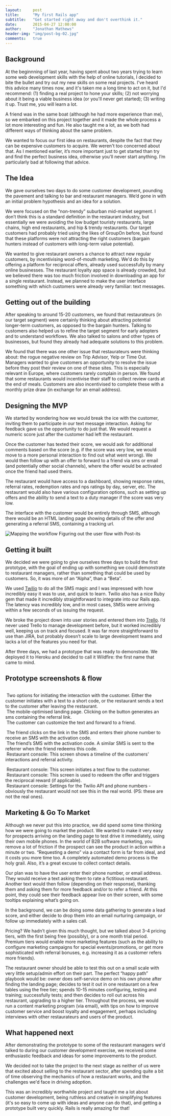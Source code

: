 ```yaml
---
layout:     post
title:      "My first Rails app"
subtitle:   "Get started right away and don't overthink it."
date:       2015-04-27 12:00:00
author:     "Jonathan Mathews"
header-img: "img/post-bg-02.jpg"
comments: 	true
---
```


<h2 class="section-heading">Background</h2>

<p>At the beginnning of last year, having spent about two years trying to learn some web development skills with the help of online tutorials, I decided to bite the bullet and try out my new skills on some real projects. I've heard this advice many times now, and it's taken me a long time to act on it, but I'd recommend: (1) finding a real project to hone your skills; (2) not worrying about it being a viable business idea (or you'll never get started); (3) writing it up. Trust me, you will learn a lot.</p>

<p>A friend was in the same boat (although he had more experience than me), so we embarked on this project together and it made the whole process a lot more interesting and fun. He also taught me a lot, as we both had different ways of thinking about the same problem.</p>

<p>We wanted to focus our first idea on restaurants, despite the fact that they can be expensive customers to acquire. We weren't too concerned about that. As I mentioned earlier, it’s more important just to get started than try and find the perfect business idea, otherwise you'll never start anything. I’m particularly bad at following that advice.</p>

<h2 class="section-heading">The Idea</h2>

<p>We gave ourselves two days to do some customer development, pounding the pavement and talking to bar and restaurant managers. We’d gone in with an initial problem hypothesis and an idea for a solution.</p>

<p>We were focused on the “non-trendy” suburban mid-market segment. I don’t think this is a standard definition in the restaurant industry, but essentially we were avoiding the low budget touristy restaurants, large chains, high end restaurants, and hip &amp; trendy restaurants. Our target customers had probably tried using the likes of GroupOn before, but found that these platforms were not attracting the right customers (bargain hunters instead of customers with long-term value potential).</p>

<p>We wanted to give restaurant owners a chance to attract new regular customers, by incentivising word-of-mouth marketing. We'd do this by offering a platform for reciprocal offers, already used successfully by many online businesses. The restaurant loyalty app space is already crowded, but we believed there was too much friction involved in downloading an app for a single restaurant. Instead, we planned to make the user interface something with which customers were already very familiar: text messages.</p>

<h2 class="section-heading">Getting out of the building</h2>

<p>After speaking to around 15-20 customers, we found that restaurateurs (in our target segment) were certainly thinking about attracting potential longer-term customers, as opposed to the bargain hunters. Talking to customers also helped us to refine the target segment for early adopters and to understand workflows. We also talked to salons and other types of businesses, but found they already had adequate solutions to this problem.</p>

<p>We found that there was one other issue that restaurateurs were thinking about: the rogue negative review on Trip Advisor, Yelp or Time Out. Managers wanted to give customers an opportunity to resolve the issue before they post their review on one of these sites. This is especially relevant in Europe, where customers rarely complain in person. We found that some restaurants would incentivise their staff to collect review cards at the end of meals. Customers are also incentivised to complete these with a monthly prize draw (in exchange for an email address).</p>

<h2 class="section-heading">Designing the MVP</h2>

<p>We started by wondering how we would break the ice with the customer, inviting them to participate in our text message interaction. Asking for feedback gave us the opportunity to do just that. We would request a numeric score just after the customer had left the restaurant.</p>

<p>Once the customer has texted their score, we would ask for additional comments based on the score (e.g. if the score was very low, we would move to a more personal interaction to find out what went wrong). We would then follow up with an offer to forward to a friend via sms or email (and potentially other social channels), where the offer would be activated once the friend had used theirs.</p>

<p>The restaurant would have access to a dashboard, showing response rates, referral rates, redemption rates and nps ratings by day, server, etc. The restaurant would also have various configuration options, such as setting up offers and the ability to send a text to a duty manager if the score was very low.</p>

<p>The interface with the customer would be entirely through SMS, although there would be an HTML landing page showing details of the offer and generating a referral SMS, containing a tracking url.</p>

<div>
	<img src="{{ site.baseurl }}/img/first-rails-app-image06.jpg" alt="Mapping the workflow">
	<span class="caption text-muted">Figuring out the user flow with Post-its</span>
</div>

<h2 class="section-heading">Getting it built</h2>

<p>We decided we were going to give ourselves three days to build the first prototype, with the goal of ending up with something we could demonstrate to restaurant managers, rather than something that could be used by customers. So, it was more of an “Alpha”, than a “Beta”.</p>
<p>We used <a href="https://www.twilio.com/" target="_blank">Twilio</a> to do all the SMS magic and I was impressed with how incredibly easy it was to use, and quick to learn. Twilio also has a nice Ruby gem that made it incredibly straightforward to integrate into our Rails app. The latency was incredibly low, and in most cases, SMSs were arriving within a few seconds of us issuing the request.</p>
<p>We broke the project down into user stories and entered them into <a href="https://trello.com/" >Trello</a>. I’d never used Trello to manage development before, but it worked incredibly well, keeping us on track and focused. It was far more straightforward to use than JIRA, but probably doesn’t scale to large development teams and lacks a lot of the features you need for that.</p>
<p>After three days, we had a prototype that was ready to demonstrate. We deployed it to Heroku and decided to call it Wildfire: the first name that came to mind.</p>

<h2 class="section-heading">Prototype screenshots &amp; flow</h2>
<p></p>
<div class="container-fluid">
	<div class="row">
		<div class="col-md-4">
			<img src="{{ site.baseurl }}/img/first-rails-app-image02.png" alt="">
			<p></p>
			<img src="{{ site.baseurl }}/img/first-rails-app-image01.png" alt="">
			<span class="caption text-muted">Two options for initiating the interaction with the customer. Either the customer initiates with a text to a short code, or the restaurant sends a text to the customer after leaving the restaurant.<br></span>
		</div>
		<div class="col-md-4">
			<img src="{{ site.baseurl }}/img/first-rails-app-image09.png" alt="">
			<span class="caption text-muted">The mobile-optimised landing page. Clicking on the button generates an sms containing the referral link.<br></span>
		</div>
		<div class="col-md-4">
			<img src="{{ site.baseurl }}/img/first-rails-app-image05.png" alt="">
			<span class="caption text-muted">The customer can customize the text and forward to a friend.<br></span>
		</div>
	</div>
</div>
<p></p>
<div class="container-fluid">
	<div class="row">
		<div class="col-md-4">
			<img src="{{ site.baseurl }}/img/first-rails-app-image07.png" alt="">
			<span class="caption text-muted">The friend clicks on the link in the SMS and enters their phone number to receive an SMS with the activation code.<br></span>
		</div>
		<div class="col-md-4">
			<img src="{{ site.baseurl }}/img/first-rails-app-image10.png" alt="">
			<span class="caption text-muted">The friend’s SMS with the activation code. A similar SMS is sent to the referrer when the friend redeems this code.<br></span>
		</div>
		<div class="col-md-4">
			<img src="{{ site.baseurl }}/img/first-rails-app-image00.png" alt="">
			<span class="caption text-muted">Restaurant console: This screen shows a timeline of the customers’ interactions and referral activity.<br></span>
		</div>
	</div>
</div>
<p></p>
<div class="container-fluid">
	<div class="row">
		<div class="col-md-4">
			<img src="{{ site.baseurl }}/img/first-rails-app-image08.png" alt="">
			<span class="caption text-muted">Restaurant console: This screen initiates a text flow to the customer.<br></span>
		</div>
		<div class="col-md-4">
			<img src="{{ site.baseurl }}/img/first-rails-app-image04.png" alt="">
			<span class="caption text-muted">Restaurant console: This screen is used to redeem the offer and triggers the reciprocal reward (if applicable).<br></span>
		</div>
		<div class="col-md-4">
			<img src="{{ site.baseurl }}/img/first-rails-app-image03.png" alt="">
			<span class="caption text-muted">Restaurant console: Settings for the Twilio API and phone numbers - obviously the restaurant would not see this in the real world. (PS: these are not the real ones).<br></span>
		</div>
	</div>
</div>

<h2 class="section-heading">Marketing &amp; Go To Market</h2>

<p>Although we never put this into practice, we did spend some time thinking how we were going to market the product. We wanted to make it very easy for prospects arriving on the landing page to test drive it immediately, using their own mobile phones. In the world of B2B software marketing, you remove a lot of friction if the prospect can see the product in action within a minute or two. “Requesting a demo” via a contact form is far from ideal, and it costs you more time too. A completely automated demo process is the holy grail. Also, it’s a great excuse to collect contact details.</p>
<p>Our plan was to have the user enter their phone number, or email address. They would receive a text asking them to rate a fictitious restaurant. Another text would then follow (depending on their response), thanking them and asking them for more feedback and/or to refer a friend. At this point, they could see their feedback appear live on their screen, with some tooltips explaining what’s going on.</p>
<p>In the background, we can be doing some data gathering to generate a lead score, and either decide to drop them into an email nurturing campaign, or follow up immediately with a sales call.</p>
<p>Pricing? We hadn’t given this much thought, but we talked about 3-4 pricing tiers, with the first being free (possibly), or a one month trial period. Premium tiers would enable more marketing features (such as the ability to configure marketing campaigns for special events/promotions, or get more sophisticated with referral bonuses, e.g. increasing it as a customer refers more friends).</p>
<p>The restaurant owner should be able to test this out on a small scale with very little setup/admin effort on their part. The perfect “happy path” playbook would be: owner does self-service demo on his own phone after finding the landing page; decides to test it out in one restaurant on a few tables using the free tier; spends 10-15 minutes configuring, testing and training; successfully tests; and then decides to roll out across his restaurant, upgrading to a higher tier. Throughout the process, we would run a content marketing program (via email), with tips on how to improve customer service and boost loyalty and engagement, perhaps including interviews with other restaurateurs and users of the product.</p>

<h2 class="section-heading">What happened next</h2>

<p>After demonstrating the prototype to some of the restaurant managers we'd talked to during our customer development exercise, we received some enthusiastic feedback and ideas for some improvements to the product.</p>

<p>We decided not to take the project to the next stage as neither of us were that excited about selling to the restaurant sector, after spending quite a bit of time observing the mechanics of how a restaurant works, and the challenges we'd face in driving adoption.</p>

<p>This was an incredibly worthwhile project and taught me a lot about customer development, being ruthless and creative in simplifying features (it's so easy to come up with ideas and anyone can do that), and getting a prototype built very quickly. Rails is really amazing for that!</p>

